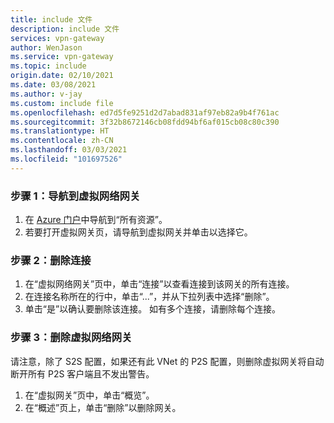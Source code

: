 ```yaml
---
title: include 文件
description: include 文件
services: vpn-gateway
author: WenJason
ms.service: vpn-gateway
ms.topic: include
origin.date: 02/10/2021
ms.date: 03/08/2021
ms.author: v-jay
ms.custom: include file
ms.openlocfilehash: ed7d5fe9251d2d7abad831af97eb82a9b4f761ac
ms.sourcegitcommit: 3f32b8672146cb08fdd94bf6af015cb08c80c390
ms.translationtype: HT
ms.contentlocale: zh-CN
ms.lasthandoff: 03/03/2021
ms.locfileid: "101697526"
---
```

### <a name="step-1-navigate-to-the-virtual-network-gateway"></a>步骤 1：导航到虚拟网络网关

1. 在 [Azure 门户](https://portal.azure.cn)中导航到“所有资源”。 
2. 若要打开虚拟网关页，请导航到虚拟网关并单击以选择它。 

### <a name="step-2-delete-connections"></a>步骤 2：删除连接

1. 在“虚拟网络网关”页中，单击“连接”以查看连接到该网关的所有连接。
2. 在连接名称所在的行中，单击“...”，并从下拉列表中选择“删除”。
3. 单击“是”以确认要删除该连接。 如有多个连接，请删除每个连接。

### <a name="step-3-delete-the-virtual-network-gateway"></a>步骤 3：删除虚拟网络网关

请注意，除了 S2S 配置，如果还有此 VNet 的 P2S 配置，则删除虚拟网关将自动断开所有 P2S 客户端且不发出警告。

1. 在“虚拟网关”页中，单击“概览”。
2. 在“概述”页上，单击“删除”以删除网关。

<!-- ms.date: 05/08/2018 -->